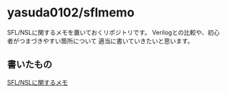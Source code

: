 # yasuda0102/sflmemo
SFL/NSLに関するメモを置いておくリポジトリです。
Verilogとの比較や、初心者がつまづきやすい箇所について
適当に書いていきたいと思います。

## 書いたもの
[SFL/NSLに関するメモ](memo.md)